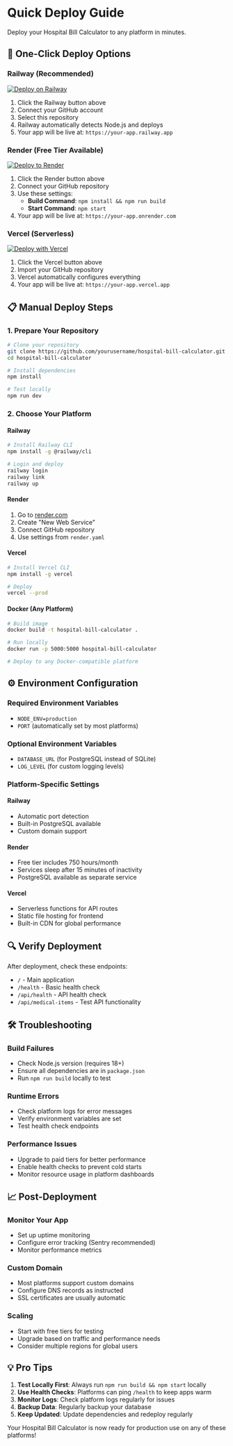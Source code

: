 # Quick Deploy Guide

Deploy your Hospital Bill Calculator to any platform in minutes.

## 🚀 One-Click Deploy Options

### Railway (Recommended)
[![Deploy on Railway](https://railway.app/button.svg)](https://railway.app/template)

1. Click the Railway button above
2. Connect your GitHub account
3. Select this repository
4. Railway automatically detects Node.js and deploys
5. Your app will be live at: `https://your-app.railway.app`

### Render (Free Tier Available)
[![Deploy to Render](https://render.com/images/deploy-to-render-button.svg)](https://render.com/deploy)

1. Click the Render button above  
2. Connect your GitHub repository
3. Use these settings:
   - **Build Command**: `npm install && npm run build`
   - **Start Command**: `npm start`
4. Your app will be live at: `https://your-app.onrender.com`

### Vercel (Serverless)
[![Deploy with Vercel](https://vercel.com/button)](https://vercel.com/new)

1. Click the Vercel button above
2. Import your GitHub repository
3. Vercel automatically configures everything
4. Your app will be live at: `https://your-app.vercel.app`

## 📋 Manual Deploy Steps

### 1. Prepare Your Repository
```bash
# Clone your repository
git clone https://github.com/yourusername/hospital-bill-calculator.git
cd hospital-bill-calculator

# Install dependencies
npm install

# Test locally
npm run dev
```

### 2. Choose Your Platform

#### Railway
```bash
# Install Railway CLI
npm install -g @railway/cli

# Login and deploy
railway login
railway link
railway up
```

#### Render
1. Go to [render.com](https://render.com)
2. Create "New Web Service"
3. Connect GitHub repository
4. Use settings from `render.yaml`

#### Vercel
```bash
# Install Vercel CLI
npm install -g vercel

# Deploy
vercel --prod
```

#### Docker (Any Platform)
```bash
# Build image
docker build -t hospital-bill-calculator .

# Run locally
docker run -p 5000:5000 hospital-bill-calculator

# Deploy to any Docker-compatible platform
```

## ⚙️ Environment Configuration

### Required Environment Variables
- `NODE_ENV=production`
- `PORT` (automatically set by most platforms)

### Optional Environment Variables
- `DATABASE_URL` (for PostgreSQL instead of SQLite)
- `LOG_LEVEL` (for custom logging levels)

### Platform-Specific Settings

#### Railway
- Automatic port detection
- Built-in PostgreSQL available
- Custom domain support

#### Render
- Free tier includes 750 hours/month
- Services sleep after 15 minutes of inactivity
- PostgreSQL available as separate service

#### Vercel
- Serverless functions for API routes
- Static file hosting for frontend
- Built-in CDN for global performance

## 🔍 Verify Deployment

After deployment, check these endpoints:
- `/` - Main application
- `/health` - Basic health check
- `/api/health` - API health check
- `/api/medical-items` - Test API functionality

## 🛠️ Troubleshooting

### Build Failures
- Check Node.js version (requires 18+)
- Ensure all dependencies are in `package.json`
- Run `npm run build` locally to test

### Runtime Errors
- Check platform logs for error messages
- Verify environment variables are set
- Test health check endpoints

### Performance Issues
- Upgrade to paid tiers for better performance
- Enable health checks to prevent cold starts
- Monitor resource usage in platform dashboards

## 📈 Post-Deployment

### Monitor Your App
- Set up uptime monitoring
- Configure error tracking (Sentry recommended)
- Monitor performance metrics

### Custom Domain
- Most platforms support custom domains
- Configure DNS records as instructed
- SSL certificates are usually automatic

### Scaling
- Start with free tiers for testing
- Upgrade based on traffic and performance needs
- Consider multiple regions for global users

## 💡 Pro Tips

1. **Test Locally First**: Always run `npm run build && npm start` locally
2. **Use Health Checks**: Platforms can ping `/health` to keep apps warm
3. **Monitor Logs**: Check platform logs regularly for issues
4. **Backup Data**: Regularly backup your database
5. **Keep Updated**: Update dependencies and redeploy regularly

Your Hospital Bill Calculator is now ready for production use on any of these platforms!